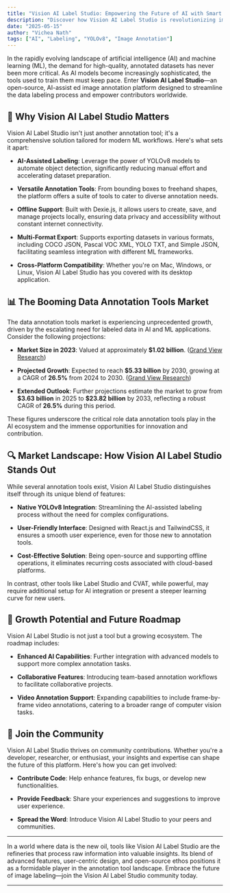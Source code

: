 ```yaml
---
title: "Vision AI Label Studio: Empowering the Future of AI with Smart Image Annotation"
description: "Discover how Vision AI Label Studio is revolutionizing image annotation with AI-assisted tools, offline capabilities, and a user-friendly interface."
date: "2025-05-15"
author: "Vichea Nath"
tags: ["AI", "Labeling", "YOLOv8", "Image Annotation"]
---
```


In the rapidly evolving landscape of artificial intelligence (AI) and machine learning (ML), the demand for high-quality, annotated datasets has never been more critical. As AI models become increasingly sophisticated, the tools used to train them must keep pace. Enter **Vision AI Label Studio**—an open-source, AI-assist
ed image annotation platform designed to streamline the data labeling process and empower contributors worldwide.

## 🚀 Why Vision AI Label Studio Matters

Vision AI Label Studio isn't just another annotation tool; it's a comprehensive solution tailored for modern ML workflows. Here's what sets it apart:

- **AI-Assisted Labeling**: Leverage the power of YOLOv8 models to automate object detection, significantly reducing manual effort and accelerating dataset preparation.

- **Versatile Annotation Tools**: From bounding boxes to freehand shapes, the platform offers a suite of tools to cater to diverse annotation needs.

- **Offline Support**: Built with Dexie.js, it allows users to create, save, and manage projects locally, ensuring data privacy and accessibility without constant internet connectivity.

- **Multi-Format Export**: Supports exporting datasets in various formats, including COCO JSON, Pascal VOC XML, YOLO TXT, and Simple JSON, facilitating seamless integration with different ML frameworks.

- **Cross-Platform Compatibility**: Whether you're on Mac, Windows, or Linux, Vision AI Label Studio has you covered with its desktop application.

## 📊 The Booming Data Annotation Tools Market

The data annotation tools market is experiencing unprecedented growth, driven by the escalating need for labeled data in AI and ML applications. Consider the following projections:

- **Market Size in 2023**: Valued at approximately **\$1.02 billion**. ([Grand View Research][1])

- **Projected Growth**: Expected to reach **\$5.33 billion** by 2030, growing at a CAGR of **26.5%** from 2024 to 2030. ([Grand View Research][1])

- **Extended Outlook**: Further projections estimate the market to grow from **\$3.63 billion** in 2025 to **\$23.82 billion** by 2033, reflecting a robust CAGR of **26.5%** during this period.&#x20;

These figures underscore the critical role data annotation tools play in the AI ecosystem and the immense opportunities for innovation and contribution.

## 🔍 Market Landscape: How Vision AI Label Studio Stands Out

While several annotation tools exist, Vision AI Label Studio distinguishes itself through its unique blend of features:

- **Native YOLOv8 Integration**: Streamlining the AI-assisted labeling process without the need for complex configurations.

- **User-Friendly Interface**: Designed with React.js and TailwindCSS, it ensures a smooth user experience, even for those new to annotation tools.

- **Cost-Effective Solution**: Being open-source and supporting offline operations, it eliminates recurring costs associated with cloud-based platforms.

In contrast, other tools like Label Studio and CVAT, while powerful, may require additional setup for AI integration or present a steeper learning curve for new users.

## 🌱 Growth Potential and Future Roadmap

Vision AI Label Studio is not just a tool but a growing ecosystem. The roadmap includes:

- **Enhanced AI Capabilities**: Further integration with advanced models to support more complex annotation tasks.

- **Collaborative Features**: Introducing team-based annotation workflows to facilitate collaborative projects.

- **Video Annotation Support**: Expanding capabilities to include frame-by-frame video annotations, catering to a broader range of computer vision tasks.

## 🤝 Join the Community

Vision AI Label Studio thrives on community contributions. Whether you're a developer, researcher, or enthusiast, your insights and expertise can shape the future of this platform. Here's how you can get involved:

- **Contribute Code**: Help enhance features, fix bugs, or develop new functionalities.

- **Provide Feedback**: Share your experiences and suggestions to improve user experience.

- **Spread the Word**: Introduce Vision AI Label Studio to your peers and communities.

---

In a world where data is the new oil, tools like Vision AI Label Studio are the refineries that process raw information into valuable insights. Its blend of advanced features, user-centric design, and open-source ethos positions it as a formidable player in the annotation tool landscape. Embrace the future of image labeling—join the Vision AI Label Studio community today.

---

[1]: https://www.grandviewresearch.com/horizon/outlook/data-annotation-tools-market-size/global?ref=hub.metronlabs.com&utm_source=chatgpt.com "Global Data Annotation Tools Market Size & Outlook"
